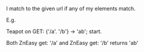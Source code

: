 I match to the given url if any of my elements match.

E.g.

Teapot on
	GET: {'/a'. '/b'} -> 'ab';
	start.		

Both ZnEasy get: '/a' and ZnEasy get: '/b' returns 'ab'